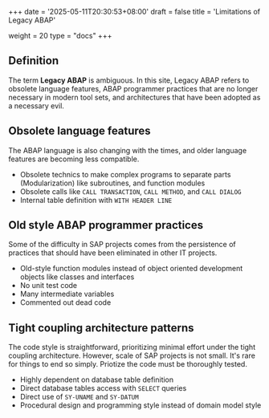 +++
date = '2025-05-11T20:30:53+08:00'
draft = false
title = 'Limitations of Legacy ABAP'

weight = 20
type = "docs"
+++

## Definition

The term **Legacy ABAP** is ambiguous. In this site, Legacy ABAP refers to obsolete language features, ABAP programmer practices that are no longer necessary in modern tool sets, and architectures that have been adopted as a necessary evil. 

## Obsolete language features

The ABAP language is also changing with the times, and older language features are becoming less compatible.

- Obsolete technics to make complex programs to separate parts (Modularization) like subroutines, and function modules
- Obsolete calls like `CALL TRANSACTION`, `CALL METHOD`, and `CALL DIALOG`
- Internal table definition with `WITH HEADER LINE`

## Old style ABAP programmer practices

Some of the difficulty in SAP projects comes from the persistence of practices that should have been eliminated in other IT projects.

- Old-style function modules instead of object oriented development objects like classes and interfaces
- No unit test code
- Many intermediate variables
- Commented out dead code

## Tight coupling architecture patterns 

The code style is straightforward, prioritizing minimal effort under the tight coupling architecture. However, scale of SAP projects is not small. It's rare for things to end so simply. Priotize the code must be thoroughly tested. 

- Highly dependent on database table definition
- Direct database tables access with `SELECT` queries
- Direct use of `SY-UNAME` and `SY-DATUM`
- Procedural design and programming style instead of domain model style



